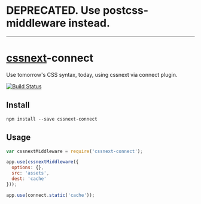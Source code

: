 # DEPRECATED. Use postcss-middleware instead.

---

# [cssnext](https://github.com/cssnext/cssnext)-connect
Use tomorrow's CSS syntax, today, using cssnext via connect plugin.

[![Build Status](http://img.shields.io/travis/cssnext/cssnext-connect.svg)](https://travis-ci.org/cssnext/cssnext-connect)

## Install
```
npm install --save cssnext-connect
```

## Usage
```js
var cssnextMiddleware = require('cssnext-connect');

app.use(cssnextMiddleware({
  options: {},
  src: 'assets',
  dest: 'cache'
}));

app.use(connect.static('cache'));
```
